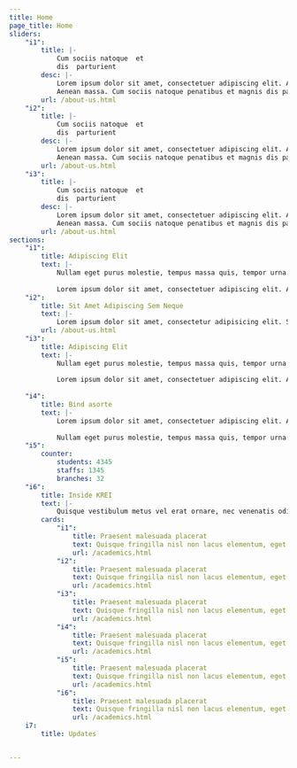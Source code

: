 ```yaml
---
title: Home
page_title: Home
sliders:
    "i1":
        title: |-
            Cum sociis natoque  et  
            dis  parturient
        desc: |-
            Lorem ipsum dolor sit amet, consectetuer adipiscing elit. Aenean commodo ligula eget dolor. 
            Aenean massa. Cum sociis natoque penatibus et magnis dis parturient 
        url: /about-us.html
    "i2":
        title: |-
            Cum sociis natoque  et  
            dis  parturient
        desc: |-
            Lorem ipsum dolor sit amet, consectetuer adipiscing elit. Aenean commodo ligula eget dolor. 
            Aenean massa. Cum sociis natoque penatibus et magnis dis parturient 
        url: /about-us.html
    "i3":
        title: |-
            Cum sociis natoque  et  
            dis  parturient
        desc: |-
            Lorem ipsum dolor sit amet, consectetuer adipiscing elit. Aenean commodo ligula eget dolor. 
            Aenean massa. Cum sociis natoque penatibus et magnis dis parturient 
        url: /about-us.html
sections:
    "i1":
        title: Adipiscing Elit
        text: |-
            Nullam eget purus molestie, tempus massa quis, tempor urna. Nam nec nibh egestas, rhoncus erat sed, ullamcorper justo. Etiam in euismod elit. Integer blandit, massa a volutpat tempus, metus nisi lobortis nibh, at placerat ipsum nibh sed sem. Cras fermentum velit et quam fermentum sollicitudin. 
            
            Lorem ipsum dolor sit amet, consectetuer adipiscing elit. Aenean commodo ligula eget dolor. Aenean massa. Cum sociis natoque penatibus et magnis dis parturient montes, nascetur ridiculus mus. Donec quam felis, ultricies nec, pellentesque eu, pretium quis, sem. Nulla consequat massa quis enim.
    "i2":
        title: Sit Amet Adipiscing Sem Neque
        text: |-
            Lorem ipsum dolor sit amet, consectetur adipisicing elit. Sequi tempora veritatis nemo aut ea iusto eos est expedita,quas ab adipisci. Maecenas tempus, tellus eget condimentum rhoncus, sem quam semper libero, sit amet adipiscing sem neque sed ipsum.Quisque blandit blandit purus vel pretium. Aenean at porta justo. Sed vel massa enim. Nunc auctor, quam sed ultrices lacinia, tellus metus sollicitudin dolor, id maximus erat mauris ac sem. Morbi ut lectus augue. Curabitur vitae justo id odio fringilla viverra.
        url: /about-us.html    
    "i3":
        title: Adipiscing Elit
        text: |-
            Nullam eget purus molestie, tempus massa quis, tempor urna. Nam nec nibh egestas, rhoncus erat sed, ullamcorper justo. Etiam in euismod elit. Integer blandit, massa a volutpat tempus, metus nisi lobortis nibh, at placerat ipsum nibh sed sem. Cras fermentum velit et quam fermentum sollicitudin. 
            
            Lorem ipsum dolor sit amet, consectetuer adipiscing elit. Aenean commodo ligula eget dolor. Aenean massa. Cum sociis natoque penatibus et magnis dis parturient montes, nascetur ridiculus mus. Donec quam felis, ultricies nec, pellentesque eu, pretium quis, sem. Nulla consequat massa quis enim.
            
    "i4":
        title: Bind asorte
        text: |-
            Lorem ipsum dolor sit amet, consectetuer adipiscing elit. Aenean commodo ligula eget dolor. Aenean massa. Cum sociis natoque penatibus et magnis dis parturient montes, nascetur ridiculus mus. Donec quam felis, ultricies nec, pellentesque eu, pretium quis, sem. Nulla consequat massa quis enim.
            
            Nullam eget purus molestie, tempus massa quis, tempor urna. Nam nec nibh egestas, rhoncus erat sed, ullamcorper justo. Etiam in euismod elit. Integer blandit, massa a volutpat tempus, metus nisi lobortis nibh, at placerat ipsum nibh sed sem. Cras fermentum velit et quam fermentum sollicitudin. 
    "i5":
        counter:
            students: 4345
            staffs: 1345
            branches: 32
    "i6":
        title: Inside KREI
        text: |-
            Quisque vestibulum metus vel erat ornare, nec venenatis odio tempus. Aenean nec lectus vitae justo maximus tincidunt quis sed metusble.
        cards:
            "i1":
                title: Praesent malesuada placerat
                text: Quisque fringilla nisl non lacus elementum, eget bibendum orci ornare. Ut in ligula quis lorem sagittis rhoncus.
                url: /academics.html      
            "i2":
                title: Praesent malesuada placerat
                text: Quisque fringilla nisl non lacus elementum, eget bibendum orci ornare. Ut in ligula quis lorem sagittis rhoncus.
                url: /academics.html
            "i3":
                title: Praesent malesuada placerat
                text: Quisque fringilla nisl non lacus elementum, eget bibendum orci ornare. Ut in ligula quis lorem sagittis rhoncus.
                url: /academics.html 
            "i4":
                title: Praesent malesuada placerat
                text: Quisque fringilla nisl non lacus elementum, eget bibendum orci ornare. Ut in ligula quis lorem sagittis rhoncus.
                url: /academics.html 
            "i5":
                title: Praesent malesuada placerat
                text: Quisque fringilla nisl non lacus elementum, eget bibendum orci ornare. Ut in ligula quis lorem sagittis rhoncus.
                url: /academics.html 
            "i6":
                title: Praesent malesuada placerat
                text: Quisque fringilla nisl non lacus elementum, eget bibendum orci ornare. Ut in ligula quis lorem sagittis rhoncus.
                url: /academics.html 
    i7:
        title: Updates                        


---
```


